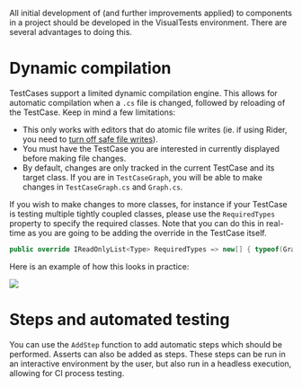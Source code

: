 All initial development of (and further improvements applied) to components in a project should be developed in the VisualTests environment. There are several advantages to doing this.

# Dynamic compilation

TestCases support a limited dynamic compilation engine. This allows for automatic compilation when a `.cs` file is changed, followed by reloading of the TestCase. Keep in mind a few limitations:

- This only works with editors that do atomic file writes (ie. if using Rider, you need to [turn off safe file writes](https://puu.sh/yr5bk/43a073a194.png)).
- You must have the TestCase you are interested in currently displayed before making file changes.
- By default, changes are only tracked in the current TestCase and its target class. If you are in `TestCaseGraph`, you will be able to make changes in `TestCaseGraph.cs` and `Graph.cs`.

If you wish to make changes to more classes, for instance if your TestCase is testing multiple tightly coupled classes, please use the `RequiredTypes` property to specify the required classes. Note that you can do this in real-time as you are going to be adding the override in the TestCase itself.

```csharp
public override IReadOnlyList<Type> RequiredTypes => new[] { typeof(GraphBar), typeof(GraphContainer) };
```

Here is an example of how this looks in practice:

![](https://puu.sh/yr5sB/9a2b547dcb.gif)

# Steps and automated testing

You can use the `AddStep` function to add automatic steps which should be performed. Asserts can also be added as steps. These steps can be run in an interactive environment by the user, but also run in a headless execution, allowing for CI process testing.
